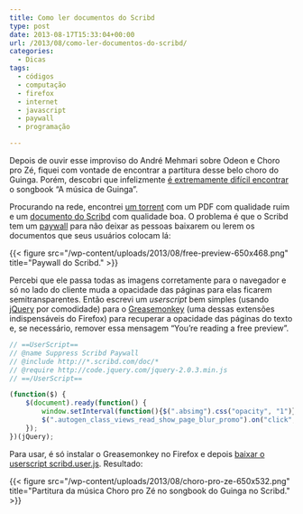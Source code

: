 ```yaml
---
title: Como ler documentos do Scribd
type: post
date: 2013-08-17T15:33:04+00:00
url: /2013/08/como-ler-documentos-do-scribd/
categories:
  - Dicas
tags:
  - códigos
  - computação
  - firefox
  - internet
  - javascript
  - paywall
  - programação

---
```

<span class="embed-youtube" style="text-align:center; display: block;"></span>

Depois de ouvir esse improviso do André Mehmari sobre Odeon e Choro pro Zé, fiquei com vontade de encontrar a partitura desse belo choro do Guinga. Porém, descobri que infelizmente [é extremamente difícil encontrar][1] o songbook “A música de Guinga”.

Procurando na rede, encontrei [um torrent][2] com um PDF com qualidade ruim e um [documento do Scribd][3] com qualidade boa. O problema é que o Scribd tem um [paywall][4] para não deixar as pessoas baixarem ou lerem os documentos que seus usuários colocam lá:

{{< figure src="/wp-content/uploads/2013/08/free-preview-650x468.png" title="Paywall do Scribd." >}}

Percebi que ele passa todas as imagens corretamente para o navegador e só no lado do cliente muda a opacidade das páginas para elas ficarem semitransparentes. Então escrevi um _userscript_ bem simples (usando [jQuery][6] por comodidade) para o [Greasemonkey][7] (uma dessas extensões indispensáveis do Firefox) para recuperar a opacidade das páginas do texto e, se necessário, remover essa mensagem “You’re reading a free preview”.

```javascript
// ==UserScript==
// @name Suppress Scribd Paywall
// @include http://*.scribd.com/doc/*
// @require http://code.jquery.com/jquery-2.0.3.min.js
// ==/UserScript==

(function($) {
    $(document).ready(function() {
        window.setInterval(function(){$(".absimg").css("opacity", "1")}, 1000);
        $(".autogen_class_views_read_show_page_blur_promo").on("click", function(e) { $(this).hide(); });
    });
})(jQuery);
```

Para usar, é só instalar o Greasemonkey no Firefox e depois [baixar o userscript scribd.user.js][8]. Resultado:

{{< figure src="/wp-content/uploads/2013/08/choro-pro-ze-650x532.png" title="Partitura da música Choro pro Zé no songbook do Guinga no Scribd." >}}

 [1]: http://www.violao.org/topic/6896-songbook-a-musica-de-guinga/
 [2]: https://torrentz.eu/efd777a6a64d1dd7e53f358e388a6409925f5af6
 [3]: http://pt.scribd.com/doc/47928303/Songbook-A-Musica-de-Guinga
 [4]: http://tiagomadeira.com/2013/07/como-ler-noticias-ilimitadas-de-folha-estadao-e-globo-sem-cadastro/
 [6]: http://jquery.com/
 [7]: https://addons.mozilla.org/en-US/firefox/addon/greasemonkey/
 [8]: http://tiagomadeira.com/wp-content/uploads/2013/08/scribd.user.js

